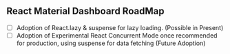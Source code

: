 ## React Material Dashboard RoadMap

- [ ] Adoption of React.lazy & suspense for lazy loading. (Possible in Present)
- [ ] Adoption of Experimental React Concurrent Mode once recommended for production, using suspense for data fetching (Future Adoption)